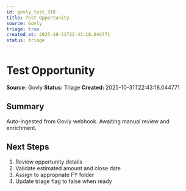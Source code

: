 ```yaml
---
id: govly_test_318
title: Test Opportunity
source: Govly
triage: true
created_at: 2025-10-31T22:43:18.044771
status: triage
---
```


# Test Opportunity

**Source:** Govly
**Status:** Triage
**Created:** 2025-10-31T22:43:18.044771

## Summary

Auto-ingested from Govly webhook. Awaiting manual review and enrichment.

## Next Steps

1. Review opportunity details
2. Validate estimated amount and close date
3. Assign to appropriate FY folder
4. Update triage flag to false when ready
